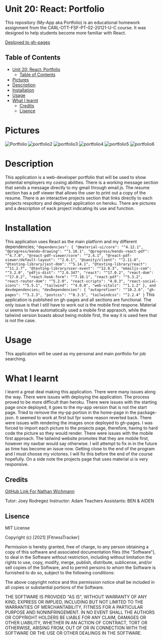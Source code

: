 # Unit 20: React: Portfolio
This repository (My-App aka Portfolio) is an educational homework assignment from the CARL-OTT-FSF-PT-02-20121-U-C course. It was designed to help students become more familiar with React. 


<a href="https://nathanwichmann.github.io">Deployed to gh-pages</a>


## Table of Contents 
- [Unit 20: React: Portfolio](#unit-20-react-portfolio)
  - [Table of Contents](#table-of-contents)
- [Pictures](#pictures)
- [Description](#description)
- [Installation](#installation)
- [Usage](#usage)
- [What I learnt](#what-i-learnt)
  - [Credits](#credits)
  - [Lisence](#lisence)

# Pictures
![Portfolio](https://user-images.githubusercontent.com/77902368/125954650-a07e328f-4111-4cf5-b1af-a9dc1940c99b.PNG)
![portfolio2](https://user-images.githubusercontent.com/77902368/125954656-4e9a81e7-2fbd-4dd9-8461-f505b153595c.PNG)
![portfolio3](https://user-images.githubusercontent.com/77902368/125954668-644b0158-136e-4f25-960d-965ccbc3aed8.PNG)
![portfolio4](https://user-images.githubusercontent.com/77902368/125954670-3895af35-be2e-4cb6-b9d9-2fb8d460d390.PNG)
![portfolio5](https://user-images.githubusercontent.com/77902368/125954678-5d6402a9-0688-4d52-a296-4bc3d0af2a79.PNG)
![portfolio6](https://user-images.githubusercontent.com/77902368/125954688-836c16a3-93f5-4d39-a6f8-723bf849aef7.PNG)

# Description
This application is a web-developer portfolio that will be used to show potential employers my cosing abilities. There is a working message section that sends a message directly to my gmail through email.js. The resume section has a pdf viewer that allows the user to print out a copy of the resume. There is an interactive projects section that links directly to each projects respoitory and deployed application on heroku. There are pictures and a description of eack project indicating its use and function. 

# Installation 
This application uses React as the main platform and my different dependencies;
`"dependencies": {
    "@material-ui/core": "^4.12.1",
    "@progress/kendo-drawing": "^1.10.1",
    "@progress/kendo-react-pdf": "^4.7.0",
    "@react-pdf-viewer/core": "^2.4.1",
    "@react-pdf-viewer/default-layout": "^2.6.1",
    "@sanity/client": "^2.11.0",
    "@testing-library/jest-dom": "^5.14.1",
    "@testing-library/react": "^11.2.7",
    "@testing-library/user-event": "^12.8.3",
    "emailjs-com": "^3.2.0",
    "pdfjs-dist": "^2.6.347",
    "react": "^17.0.2",
    "react-dom": "^17.0.2",
    "react-hook-form": "^7.10.1",
    "react-pdf": "^5.3.2",
    "react-router-dom": "^5.2.0",
    "react-scripts": "4.0.3",
    "react-social-icons": "^5.5.1",
    "tailwind": "^4.0.0",
    "web-vitals": "^1.1.2"
  },
  and devdependencies;
   "devDependencies": {
    "autoprefixer": "^10.2.6",
    "gh-pages": "^3.2.3",
    "postcss": "^8.3.5",
    "tailwindcss": "^2.2.4"
  }`
  This application is published on gh-pages and all sections are functional. The only issue is that I still have to work out is the mobile first respone. Material ui seems to have automatically used a mobile first appraoch, while the tailwind version boasts about being mobile first, the way it is used here that is not the case.

# Usage 
This application will be used as my personal and main portfolio for job searching. 

# What I learnt
I learnt a great deal making this application. There were many issues along the way. There were issues with deploying the application. The process proved to be more difficult than heroku. There were issues with the starting page once deployed, it goes to the my-app version that is not the start page. Tried to remove the my-pp portion in the home-page in the package-json. It seemed to work at first but fpr some reason reverted back. There were issues with rendering the images once deployed to gh-pages. I was forced to import each picture to the projects page, therefore, having to hard code the picture so they would render. There were issues with the mobile first approach. The tailwind website promotes that they are mobile first, however my navbar would say otherwise. I will attempt to fix in in the future as time has become an issue now. Getting close to the end of the program and I must choose my victories. I will fix this before the end of the course hopefully. On a side note the projects page that uses material ui is very responsive. 


## Credits 
<a href="https://github.com/NathanWichmann/">GitHub Link For Nathan Wichmann</a>

Tutor: Joey Rodregez 
Instructor: Adam 
Teachers Assistants: BEN & AIDEN


## Lisence 
MIT License

Copyright (c) [2021] [FitnessTracker]

Permission is hereby granted, free of charge, to any person obtaining a copy
of this software and associated documentation files (the "Software"), to deal
in the Software without restriction, including without limitation the rights
to use, copy, modify, merge, publish, distribute, sublicense, and/or sell
copies of the Software, and to permit persons to whom the Software is
furnished to do so, subject to the following conditions:

The above copyright notice and this permission notice shall be included in all
copies or substantial portions of the Software.

THE SOFTWARE IS PROVIDED "AS IS", WITHOUT WARRANTY OF ANY KIND, EXPRESS OR
IMPLIED, INCLUDING BUT NOT LIMITED TO THE WARRANTIES OF MERCHANTABILITY,
FITNESS FOR A PARTICULAR PURPOSE AND NONINFRINGEMENT. IN NO EVENT SHALL THE
AUTHORS OR COPYRIGHT HOLDERS BE LIABLE FOR ANY CLAIM, DAMAGES OR OTHER
LIABILITY, WHETHER IN AN ACTION OF CONTRACT, TORT OR OTHERWISE, ARISING FROM,
OUT OF OR IN CONNECTION WITH THE SOFTWARE OR THE USE OR OTHER DEALINGS IN THE
SOFTWARE.
